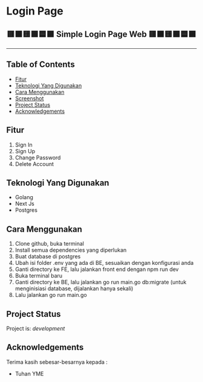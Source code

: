 # Login Page

<h2 align="center">
  🟥🟧🟨🟩🟦🟪 Simple Login Page Web 🟥🟧🟨🟩🟦🟪 <br/>
</h2>
<hr>

## Table of Contents

- [Fitur](#Fitur)
- [Teknologi Yang Digunakan](#Teknologi-Yang-Digunakan)
- [Cara Menggunakan](#Cara-Menggunakan)
- [Screenshot](#Screenshot)
- [Project Status](#project-status)
- [Acknowledgements](#acknowledgements)

## Fitur

1. Sign In
2. Sign Up
3. Change Password
4. Delete Account

## Teknologi Yang Digunakan

- Golang
- Next Js
- Postgres

## Cara Menggunakan

1. Clone github, buka terminal
2. Install semua dependencies yang diperlukan
3. Buat database di postgres
4. Ubah isi folder .env yang ada di BE, sesuaikan dengan konfigurasi anda
5. Ganti directory ke FE, lalu jalankan front end dengan npm run dev
6. Buka terminal baru
7. Ganti directory ke BE, lalu jalankan go run main.go db:migrate (untuk menginisiasi database, dijalankan hanya sekali)
8. Lalu jalankan go run main.go

## Project Status

Project is: _development_

## Acknowledgements

Terima kasih sebesar-besarnya kepada :

- Tuhan YME
